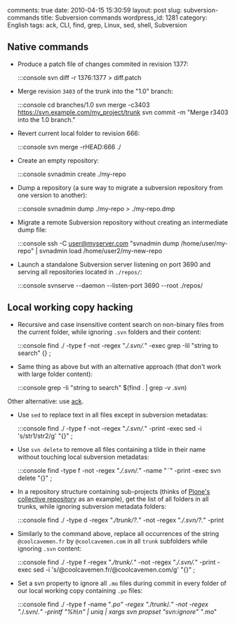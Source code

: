 comments: true
date: 2010-04-15 15:30:59
layout: post
slug: subversion-commands
title: Subversion commands
wordpress_id: 1281
category: English
tags: ack, CLI, find, grep, Linux, sed, shell, Subversion

## Native commands








  * Produce a patch file of changes commited in revision 1377:

    
    :::console
    svn diff -r 1376:1377 > diff.patch
    






  * Merge revision `3403` of the trunk into the "1.0" branch:

    
    :::console
    cd branches/1.0
    svn merge -c3403 https://svn.example.com/my_project/trunk
    svn commit -m "Merge r3403 into the 1.0 branch."
    






  * Revert current local folder to revision 666:

    
    :::console
    svn merge -rHEAD:666 ./
    






  * Create an empty repository:

    
    :::console
    svnadmin create ./my-repo
    






  * Dump a repository (a sure way to migrate a subversion repository from one version to another):

    
    :::console
    svnadmin dump ./my-repo > ./my-repo.dmp
    






  * Migrate a remote Subversion repository without creating an intermediate dump file:

    
    :::console
    ssh -C user@myserver.com "svnadmin dump /home/user/my-repo" | svnadmin load /home/user2/my-new-repo
    






  * Launch a standalone Subversion server listening on port 3690 and serving all repositories located in `./repos/`:

    
    :::console
    svnserve --daemon --listen-port 3690 --root ./repos/
    










## Local working copy hacking








  * Recursive and case insensitive content search on non-binary files from the current folder, while ignoring `.svn` folders and their content:

    
    :::console
    find ./ -type f -not -regex ".*\/.svn\/.*" -exec grep -Iil "string to search" {} \;
    






  * Same thing as above but with an alternative approach (that don't work with large folder content):

    
    :::console
    grep -Ii "string to search" $(find . | grep -v .svn)
    


Other alternative: use [ack](http://petdance.com/ack/).




  * Use `sed` to replace text in all files except in subversion metadatas:

    
    :::console
    find ./ -type f -not -regex ".*\/.svn\/.*" -print -exec sed -i 's/str1/str2/g' "{}" \;
    






  * Use `svn delete` to remove all files containing a tilde in their name without touching local subversion metadatas:

    
    :::console
    find -type f -not -regex ".*\/.svn\/.*" -name "*˜*" -print -exec svn delete "{}" \;
    






  * In a repository structure containing sub-projects (thinks of [Plone's collective repository](https://svn.plone.org/svn/collective/) as an example), get the list of all folders in all trunks, while ignoring subversion metadata folders:

    
    :::console
    find ./ -type d -regex ".*\/trunk\/?.*" -not -regex ".*\/.svn\/?.*" -print
    






  * Similarly to the command above, replace all occurrences of the string `@coolcavemen.fr` by `@coolcavemen.com` in all `trunk` subfolders while ignoring `.svn` content:

    
    :::console
    find ./ -type f -regex ".*\/trunk\/.*" -not -regex ".*\/.svn\/.*" -print -exec sed -i 's/@coolcavemen\.fr/@coolcavemen\.com/g' "{}" \;
    






  * Set a svn property to ignore all `.mo` files during commit in every folder of our local working copy containing `.po` files:

    
    :::console
    find ./ -type f -name "*.po" -regex ".*\/trunk\/.*" -not -regex ".*\/.svn\/.*" -printf "%h\n" | uniq | xargs svn propset "svn:ignore" "*.mo"
    






